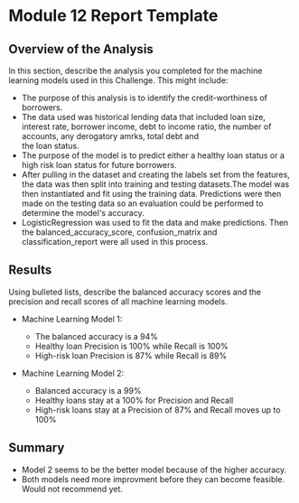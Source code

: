 # Module 12 Report Template

## Overview of the Analysis

In this section, describe the analysis you completed for the machine learning models used in this Challenge. This might include:

* The purpose of this analysis is to identify the credit-worthiness of borrowers.
* The data used was historical lending data that included loan size, interest rate, borrower income, debt to income ratio, the number of accounts, any derogatory amrks, total debt and    
the loan status.
* The purpose of the model is to predict either a healthy loan status or a high risk loan status for future borrowers.
* After pulling in the dataset and creating the labels set from the features, the data was then split into training and testing datasets.The model was then instantiated and fit using the training data. Predictions were then made on the testing data so an evaluation could be performed to determine the model's accuracy.
* LogisticRegression was used to fit the data and make predictions. Then the balanced_accuracy_score, confusion_matrix and classification_report were all used in this process.

## Results

Using bulleted lists, describe the balanced accuracy scores and the precision and recall scores of all machine learning models.

* Machine Learning Model 1:
  * The balanced accuracy is a 94%
  * Healthy loan Precision is 100% while Recall is 100%
  * High-risk loan Precision is 87% while Recall is 89%



* Machine Learning Model 2:
  * Balanced accuracy is a  99%
  * Healthy loans stay at a 100% for Precision and Recall 
  * High-risk loans stay at a Precision of 87% and Recall moves up to 100% 

## Summary


* Model 2 seems to be the better model because of the higher accuracy.
* Both models need more improvment before they can become feasible. Would not recommend yet. 



